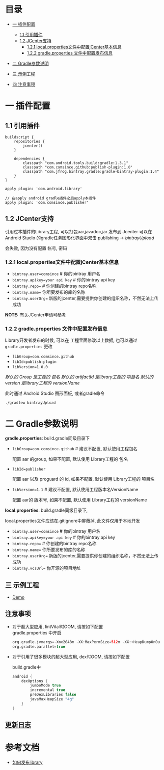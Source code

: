 # 目录
    
* [一 插件配置](#library_setting_init)
    * [1.1 引用插件](#build_setting)
    * [1.2 JCenter支持](#jcenter_setting)
      * [1.2.1 local.properties文件中配置jCenter基本信息](#jcenter_account_setting)
      * [1.2.2 gradle.properties 文件中配置发布信息](#jcenter_group_setting)
* [二 Gradle参数说明](#gradle_setting_describe)

* [三 示例工程](#demo) 
* [四 注意事项](#notifications)

# 一 插件配置<a name="library_setting_init"/>

## 1.1 引用插件<a name="build_setting"/>

````
buildscript {
    repositories {
        jcenter()
    }
    
    dependencies {
        classpath "com.android.tools.build:gradle:1.3.1"
        classpath "com.comsince.github:publish-plugin:1.0"
        classpath "com.jfrog.bintray.gradle:gradle-bintray-plugin:1.4"
    }
}

apply plugin: 'com.android.library'

// 在apply android gradle插件之后apply本插件
apply plugin: 'com.comsince.publisher'

````


## 1.2 JCenter支持<a name="jcenter_setting"/>
 
引用过本插件的Library工程, 可以打包aar,javadoc,jar 发布到 Jcenter
可以在 Android Studio 的gradle任务图形化界面中双击 publishing -> *bintrayUpload*

会失败, 因为没有配置 帐号, 密码

### 1.2.1 local.properties文件中配置jCenter基本信息<a name="jcenter_account_setting"/>

+ `bintray.user=comsince`  # 你的bintray 用户名
+ `bintray.apikey=your api key` # 你的bintray api key
+ `bintray.repo=` #  你创建的bintray repo名称
+ `bintray.name=` 你所要发布的库的名称
+ `bintray.userOrg=`  新版的jcenter,需要提供你创建的组织名称，不然无法上传成功 


**NOTE:** 有关JCenter申请可[参考](register_jcenter.md)

### 1.2.2 gradle.properties 文件中配置发布信息<a name="jcenter_group_setting"/>

Library开发者发布的时候, 可以在 工程里面修改以上数据, 也可以通过 `gradle.properties` 更改

+ `libGroup=com.comsince.github`  
+ `libId=publish-plugin`
+ `libVersion=1.0.0`

*默认的 Group 是工程的 包名*
*默认的 artifactId 是library工程的 项目名*
*默认的 version 是library工程的 versionName*  


此时通过 Android Studio 图形面板, 或者gradle命令

````
./gradlew bintrayUpload
````


# 二 Gradle参数说明<a name="gradle_setting_describe"/>

**gradle.properties**: build.gradle同级目录下

+ `libGroup=com.comsince.github`  # 建议不配置, 默认使用工程包名

    配置 aar 的group, 如果不配置, 默认使用 Library工程的 包名
    
+ `libId=publisher` 

    配置 aar 以及 proguard 的 id, 如果不配置, 默认使用 Library工程的 项目名

+ `libVersion=1.1` # 建议不配置, 默认使用工程版本名VersionName

    配置 aar的 版本号, 如果不配置, 默认使用 Library工程的 versionName  
    
**local.properties**: build.gradle同级目录下, 

local.properties文件应该在.gitignore中屏蔽掉, 此文件仅用于本地开发

+ `bintray.user=comsince`  # 你的bintray 用户名
+ `bintray.apikey=your api key` # 你的bintray api key
+ `bintray.repo=` #  你创建的bintray repo名称
+ `bintray.name=` 你所要发布的库的名称
+ `bintray.userOrg=`  新版的jcenter,需要提供你创建的组织名称，不然无法上传成功 
+  `bintray.vcsUrl=`  你开源的项目地址


## 三 示例工程<a name="demo"/>
    
* [Demo](PublisherDemo)

## 注意事项<a name="notifications"/>

* 对于超大型应用, lintVital时OOM, 请按如下配置  
    gradle.properties 中开启   
    
    ````groovy
    org.gradle.jvmargs=-Xmx2048m -XX:MaxPermSize=512m -XX:+HeapDumpOnOutOfMemoryError -Dfile.encoding=UTF-8
    org.gradle.parallel=true   
    ````
    
* 对于引用了很多模块的超大型应用, dex时OOM, 请按如下配置

    build.gradle中
    
    ````groovy
    android {
        dexOptions {
            jumboMode true
            incremental true
            preDexLibraries false
            javaMaxHeapSize "4g"
        }
    }
    ```` 
    
## [更新日志](CHANGELOG.md)

# 参考文档
* [如何发布library](https://inthecheesefactory.com/blog/how-to-upload-library-to-jcenter-maven-central-as-dependency/en)